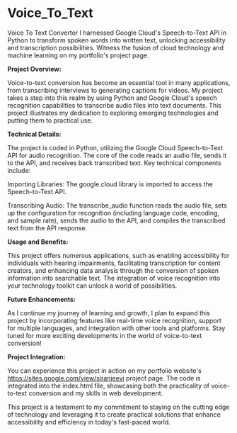 # Voice_To_Text

 Voice To Text Convertor
I harnessed Google Cloud's Speech-to-Text API in Python to transform spoken words into written text, unlocking accessibility and transcription possibilities. Witness the fusion of cloud technology and machine learning on my portfolio's project page. 



**Project Overview:**

Voice-to-text conversion has become an essential tool in many applications, from transcribing interviews to generating captions for videos. My project takes a step into this realm by using Python and Google Cloud's speech recognition capabilities to transcribe audio files into text documents. This project illustrates my dedication to exploring emerging technologies and putting them to practical use.

**Technical Details:**

The project is coded in Python, utilizing the Google Cloud Speech-to-Text API for audio recognition. The core of the code reads an audio file, sends it to the API, and receives back transcribed text. Key technical components include:

Importing Libraries: The google.cloud library is imported to access the Speech-to-Text API.

Transcribing Audio: The transcribe_audio function reads the audio file, sets up the configuration for recognition (including language code, encoding, and sample rate), sends the audio to the API, and compiles the transcribed text from the API response.

**Usage and Benefits:**

This project offers numerous applications, such as enabling accessibility for individuals with hearing impairments, facilitating transcription for content creators, and enhancing data analysis through the conversion of spoken information into searchable text. The integration of voice recognition into your technology toolkit can unlock a world of possibilities.

**Future Enhancements:**

As I continue my journey of learning and growth, I plan to expand this project by incorporating features like real-time voice recognition, support for multiple languages, and integration with other tools and platforms. Stay tuned for more exciting developments in the world of voice-to-text conversion!

**Project Integration:**

You can experience this project in action on my portfolio website's https://sites.google.com/view/siranjeevi project page. The code is integrated into the index.html file, showcasing both the practicality of voice-to-text conversion and my skills in web development.

This project is a testament to my commitment to staying on the cutting edge of technology and leveraging it to create practical solutions that enhance accessibility and efficiency in today's fast-paced world.
